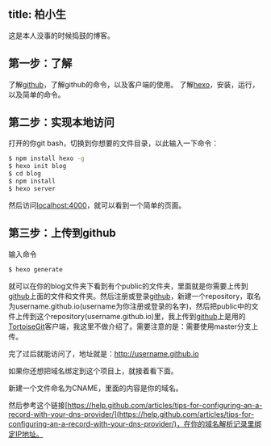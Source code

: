 title: 柏小生
---
这是本人没事的时候捣鼓的博客。

## 第一步：了解

了解[github](https://github.com)，了解github的命令，以及客户端的使用。
了解[hexo](http://hexo.io)，安装，运行，以及简单的命令。

## 第二步：实现本地访问

打开的你git bash，切换到你想要的文件目录，以此输入一下命令：
``` bash
$ npm install hexo -g
$ hexo init blog
$ cd blog
$ npm install
$ hexo server
```
然后访问[localhost:4000](http://localhost:4000)，就可以看到一个简单的页面。

## 第三步：上传到github

输入命令
``` bash
$ hexo generate
```
就可以在你的blog文件夹下看到有个public的文件夹，里面就是你需要上传到[github](https://github.com)上面的文件和文件夹。然后注册或登录[github](https://github.com)，新建一个repository，取名为username.github.io(username为你注册或登录的名字)，然后把public中的文件上传到这个repository(username.github.io)里，我上传到[github](https://github.com)上是用的[TortoiseGit](http://download.tortoisegit.org)客户端，我这里不做介绍了。需要注意的是：需要使用master分支上传。

完了过后就能访问了，地址就是：http://username.github.io

如果你还想把域名绑定到这个项目上，就接着看下面。

新建一个文件命名为CNAME，里面的内容是你的域名。

然后参考这个链接[https://help.github.com/articles/tips-for-configuring-an-a-record-with-your-dns-provider/](https://help.github.com/articles/tips-for-configuring-an-a-record-with-your-dns-provider/)，在你的域名解析记录里绑定IP地址。
